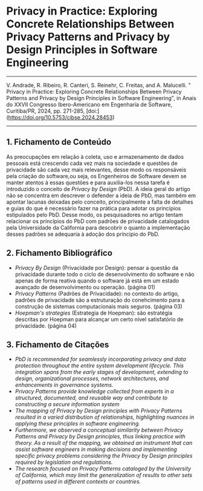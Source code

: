 # Privacy in Practice: Exploring Concrete Relationships Between Privacy Patterns and Privacy by Design Principles in Software Engineering 

***

V. Andrade, R. Ribeiro, R. Canteri, S. Reinehr, C. Freitas, and A. Malucelli. " Privacy in Practice: Exploring Concrete Relationships Between Privacy Patterns and Privacy by Design Principles in Software Engineering", in Anais do XXVII Congresso Ibero-Americano em Engenharia de Software, Curitiba/PR, 2024, pp. 271-285, [doi:] (https://doi.org/10.5753/cibse.2024.28453)

***

## 1. Fichamento de Conteúdo

As preocupações em relação à coleta, uso e armazenamento de dados pessoais está crescendo cada vez mais na sociedade e questões de privacidade são cada vez mais relevantes, desse modo os responsáveis pela criação do software,ou seja, os Engenheiros de Software devem se manter atentos à essas questões e para auxilia-los nessa tarefa é introduzido o conceito de *Privacy by Design* (PbD). A ideia geral do artigo não se concentra em descrever o defender a ideia de PbD, mas também em apontar lacunas deixadas pelo conceito, principalmente a falta de detalhes e guias do que é necessário fazer na prática para adotar os principios estipulados pelo PbD. Desse modo, os pesquisadores no artigo tentam relacionar os princípios do PbD com padrões de privacidade catalogados pela Universidade da California para descobrir o quanto a implementação desses padrões se adequaria à adoção dos príncipio do PbD.

## 2. Fichamento Bibliográfico

- *Privacy By Design* (Privacidade por Design): pensar a questão da privacidade durante todo o ciclo de desenvolvimento do software e não apenas de forma reativa quando o software já está em um estado avançado de desenvolvimento ou operação. (página 01)
- *Privacy Patterns* (Padrões de Privacidade): no contexto do artigo, padrões de privacidade são a estruturação do conehcimento para a construção de sistemas computacionais mais seguros. (página 03)
- *Hoepman's strategies* (Estrategia de Hoepman): são estratégia descritas por Hoepman para alcançar um certo nível satisfatório de privacidade. (página 04)

## 3. Fichamento de Citações

- *PbD is recommended for seamlessly incorporating privacy and data protection throughout the entire system development lifecycle. This integration spans from the early stages of development, extending to design, organizational processes, network architectures, and enhancements in governance systems.*
- *Privacy Patterns provide knowledge collected from experts in a structured, documented, and reusable way and contribute to constructing a secure information system*
- *The mapping of Privacy by Design principles with Privacy Patterns resulted in a varied distribution of relationships, highlighting nuances in applying these principles in software engineering.*
- *Furthermore, we observed a conceptual similarity between Privacy Patterns and Privacy by Design principles, thus linking practice with theory. As a result of the mapping, we obtained an instrument that can assist software engineers in making decisions and implementing specific privacy problems considering the Privacy by Design principles required by legislation and regulations.*
- *The research focused on Privacy Patterns cataloged by the University of California, which may limit the generalization of results to other sets of patterns used in different contexts or countries.*
